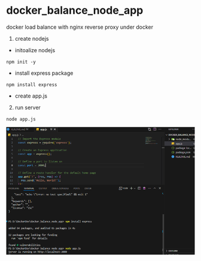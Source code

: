 # docker_balance_node_app
docker load balance with nginx reverse proxy under docker

1. create nodejs
- initoalize nodejs
```
npm init -y
```
- install express package
```
npm install express
```
- create app.js
2. run server
```
node app.js
```
<p><img src="screenshort\project-herachy.png"></p>